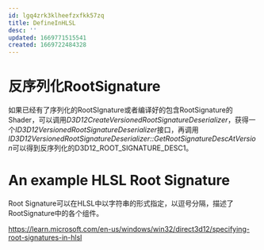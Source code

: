 ```yaml
---
id: lgq4zrk3klheefzxfkk57zq
title: DefineInHLSL
desc: ''
updated: 1669771515541
created: 1669722484328
---
```


# 反序列化RootSignature

如果已经有了序列化的RootSIgnature或者编译好的包含RootSignature的Shader，可以调用*D3D12CreateVersionedRootSignatureDeserializer*，获得一个*ID3D12VersionedRootSignatureDeserializer*接口，再调用*ID3D12VersionedRootSignatureDeserializer::GetRootSignatureDescAtVersion*可以得到反序列化的D3D12_ROOT_SIGNATURE_DESC1。

# An example HLSL Root Signature

Root Signature可以在HLSL中以字符串的形式指定，以逗号分隔，描述了RootSignature中的各个组件。

https://learn.microsoft.com/en-us/windows/win32/direct3d12/specifying-root-signatures-in-hlsl